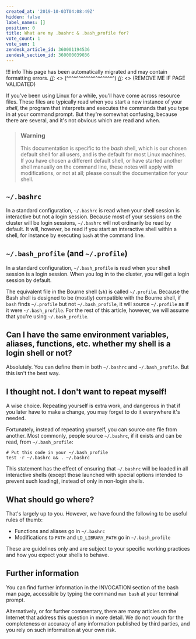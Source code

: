```yaml
---
created_at: '2019-10-03T04:08:49Z'
hidden: false
label_names: []
position: 0
title: What are my .bashrc & .bash_profile for?
vote_count: 1
vote_sum: 1
zendesk_article_id: 360001194536
zendesk_section_id: 360000039036
---
```



[//]: <> (REMOVE ME IF PAGE VALIDATED)
[//]: <> (vvvvvvvvvvvvvvvvvvvv)
!!! info
    This page has been automatically migrated and may contain formatting errors.
[//]: <> (^^^^^^^^^^^^^^^^^^^^)
[//]: <> (REMOVE ME IF PAGE VALIDATED)
<p>If you've been using Linux for a while, you'll have come across resource files. These files are typically read when you start a new instance of your <em>shell</em>, the program that interprets and executes the commands that you type in at your command prompt. But they're somewhat confusing, because there are several, and it's not obvious which are read and when.</p>
<blockquote class="blockquote-warning">
<h3 id="prerequisites">Warning</h3>
<p>This documentation is specific to the <em>bash</em> shell, which is our chosen default shell for all users, and is the default for most Linux machines. If you have chosen a different default shell, or have started another shell manually on the command line, these notes will apply with modifications, or not at all; please consult the documentation for your shell.</p>
</blockquote>
<h2><code>~/.bashrc</code></h2>
<p>In a standard configuration, <code>~/.bashrc</code> is read when your shell session is interactive but not a login session. Because most of your sessions on the cluster will be login sessions, <code>~/.bashrc</code> will not ordinarily be read by default. It will, however, be read if you start an interactive shell within a shell, for instance by executing <code>bash</code> at the command line.</p>
<h2>
<code>~/.bash_profile</code> (and <code>~/.profile</code>)</h2>
<p>In a standard configuration, <code>~/.bash_profile</code> is read when your shell session is a login session. When you log in to the cluster, you will get a login session by default.</p>
<p>The equivalent file in the Bourne shell (<code>sh</code>) is called <code>~/.profile</code>. Because the Bash shell is designed to be (mostly) compatible with the Bourne shell, if <code>bash</code> finds <code>~/.profile</code> but not <code>~/.bash_profile</code>, it will source <code>~/.profile</code> as if it were <code>~/.bash_profile</code>. For the rest of this article, however, we will assume that you're using <code>~/.bash_profile</code>.</p>
<h2>Can I have the same environment variables, aliases, functions, etc. whether my shell is a login shell or not?</h2>
<p>Absolutely. You can define them in both <code>~/.bashrc</code> and <code>~/.bash_profile</code>. But this isn't the best way.</p>
<h2>I thought not. I don't want to repeat myself!</h2>
<p>A wise choice. Repeating yourself is extra work, and dangerous in that if you later have to make a change, you may forget to do it everywhere it's needed.</p>
<p>Fortunately, instead of repeating yourself, you can source one file from another. Most commonly, people source <code>~/.bashrc</code>, if it exists and can be read, from <code>~/.bash_profile</code>:</p>
<pre><code># Put this code in your ~/.bash_profile
test -r ~/.bashrc &amp;&amp; . ~/.bashrc</code></pre>
<p>This statement has the effect of ensuring that <code>~/.bashrc</code> will be loaded in all interactive shells (except those launched with special options intended to prevent such loading), instead of only in non-login shells.</p>
<h2>What should go where?</h2>
<p>That's largely up to you. However, we have found the following to be useful rules of thumb:</p>
<ul>
<li>Functions and aliases go in <code>~/.bashrc</code>
</li>
<li>Modifications to <code>PATH</code> and <code>LD_LIBRARY_PATH</code> go in <code>~/.bash_profile</code>
</li>
</ul>
<p>These are guidelines only and are subject to your specific working practices and how you expect your shells to behave.</p>
<h2>Further information</h2>
<p>You can find further information in the INVOCATION section of the bash man page, accessible by typing the command <code>man bash</code> at your terminal prompt.</p>
<p>Alternatively, or for further commentary, there are many articles on the Internet that address this question in more detail. We do not vouch for the completeness or accuracy of any information published by third parties, and you rely on such information at your own risk.</p>